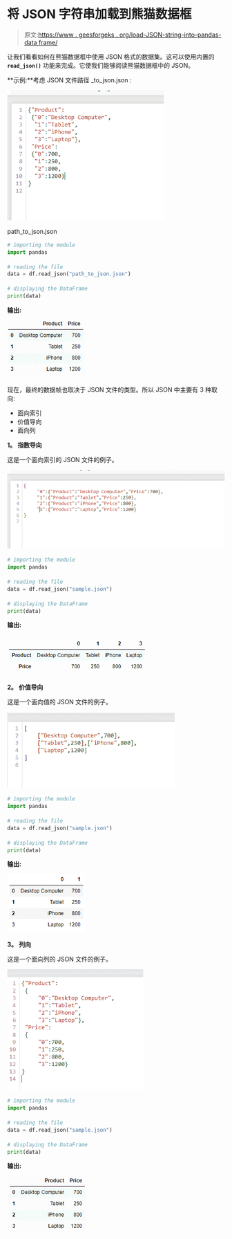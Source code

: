 # 将 JSON 字符串加载到熊猫数据框

> 原文:[https://www . geesforgeks . org/load-JSON-string-into-pandas-data frame/](https://www.geeksforgeeks.org/load-json-string-into-pandas-dataframe/)

让我们看看如何在熊猫数据框中使用 JSON 格式的数据集。这可以使用内置的 **`read_json()`** 功能来完成。它使我们能够阅读熊猫数据框中的 JSON。

**示例:**考虑 JSON 文件路径 _to_json.json :

![](img/b823d5194ddf97bb5b7cc5f8d11dbebb.png)

path_to_json.json

```py
# importing the module
import pandas

# reading the file
data = df.read_json("path_to_json.json")

# displaying the DataFrame
print(data)
```

**输出:**

![](img/2e6d5cab3e2e69674414a54a892832f7.png)

现在，最终的数据帧也取决于 JSON 文件的类型。所以 JSON 中主要有 3 种取向:

*   面向索引
*   价值导向
*   面向列

**1。** **指数导向**

这是一个面向索引的 JSON 文件的例子。

![](img/4926b3a0870de076e8b86d1f3483a779.png)

```py
# importing the module
import pandas

# reading the file
data = df.read_json("sample.json")

# displaying the DataFrame
print(data)
```

**输出:**

![](img/ff256534b2610eecf8e723f06d7eddf5.png)

**2。** **价值导向**

这是一个面向值的 JSON 文件的例子。

![](img/3308f853dfcbbbc75a4799a60aa8ecd5.png)

```py
# importing the module
import pandas

# reading the file
data = df.read_json("sample.json")

# displaying the DataFrame
print(data)
```

**输出:**

![](img/0a4ecca746d83b33fe617209cc9cedbb.png)

**3。** **列向**

这是一个面向列的 JSON 文件的例子。

![](img/68be2272acbfcf56d3cdd97912a49722.png)

```py
# importing the module
import pandas

# reading the file
data = df.read_json("sample.json")

# displaying the DataFrame
print(data)
```

**输出:**

![](img/1c0c364585fb2cfb187cb2f572912da6.png)